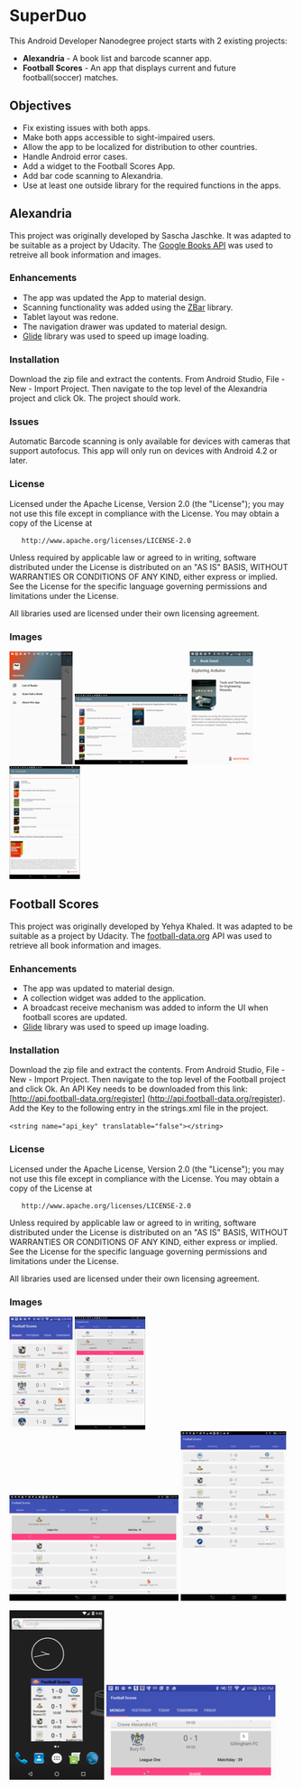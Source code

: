 # SuperDuo


This Android Developer Nanodegree project starts with 2 existing projects:

- **Alexandria** - A book list and barcode scanner app.
- **Football Scores** - An app that displays current and future football(soccer) matches.

## Objectives 
- Fix existing issues with both apps.
- Make both apps accessible to sight-impaired users.
- Allow the app to be localized for distribution to other countries.
- Handle Android error cases.
- Add a widget to the Football Scores App.
- Add bar code scanning to Alexandria.
- Use at least one outside library for the required functions in the apps.

## Alexandria
This project was originally developed by Sascha Jaschke.  It was adapted to be suitable as a project by Udacity.
The [Google Books API](https://developers.google.com/books) was used to retreive all book information and images. 

### Enhancements 
- The app was updated the App to material design.
- Scanning functionality was added using the [ZBar](http://zbar.sourceforge.net) library.
- Tablet layout was redone.
- The navigation drawer was updated to material design.
- [Glide](https://github.com/bumptech/glide) library was used to speed up image loading.
### Installation
Download the zip file and extract the contents.  From Android Studio, File - New  - Import Project. Then navigate to the top level of the Alexandria project and click Ok.  The project should work.

### Issues
Automatic Barcode scanning is only available for devices with cameras that support autofocus. This app will only run on devices with Android 4.2 or later.
### License
Licensed under the Apache License, Version 2.0 (the "License");
 you may not use this file except in compliance with the License.
 You may obtain a copy of the License at
 
       http://www.apache.org/licenses/LICENSE-2.0
 
 Unless required by applicable law or agreed to in writing, software
 distributed under the License is distributed on an "AS IS" BASIS,
 WITHOUT WARRANTIES OR CONDITIONS OF ANY KIND, either express or implied.
 See the License for the specific language governing permissions and
 limitations under the License.
 
 All libraries used are licensed under their own licensing agreement.
### Images 
 
  
  ![](./pics/device-2016-03-30-152032.png  "")
  ![](./pics/device-2016-03-30-154751.png "") 
  ![](./pics/device-2016-03-30-153234.png  "")
  ![](./pics/device-2016-03-30-154839.png  "")

## Football Scores
This project was originally developed by Yehya Khaled.  It was adapted to be suitable as a project by Udacity.
The [football-data.org](https://api.football-data.org) API was used to retrieve all book information and images. 
### Enhancements 
- The app was updated to material design.
- A collection widget was added to the application.
- A broadcast receive mechanism was added to inform the UI when football scores are updated.
- [Glide](https://github.com/bumptech/glide) library was used to speed up image loading.
### Installation
Download the zip file and extract the contents.  From Android Studio, File - New  - Import Project. Then navigate to the top level of the Football project and click Ok.
An API Key needs to be downloaded from this link:[http://api.football-data.org/register] (http://api.football-data.org/register).
Add the Key to the following entry in the strings.xml file in the project.

`<string name="api_key" translatable="false"></string>`

### License
Licensed under the Apache License, Version 2.0 (the "License");
 you may not use this file except in compliance with the License.
 You may obtain a copy of the License at
 
       http://www.apache.org/licenses/LICENSE-2.0
 
 Unless required by applicable law or agreed to in writing, software
 distributed under the License is distributed on an "AS IS" BASIS,
 WITHOUT WARRANTIES OR CONDITIONS OF ANY KIND, either express or implied.
 See the License for the specific language governing permissions and
 limitations under the License.
 
 All libraries used are licensed under their own licensing agreement.
### Images 
 
  
  ![](./pics/device-2016-03-30-153941.png  "")
  ![](./pics/device-2016-03-30-155710.png  "") 
  ![](./pics/device-2016-03-30-155804.png  "")
  ![](./pics/device-2016-03-30-155622.png  "")
  
  
  ![](./pics/device-2016-03-30-204321.png "")
  ![](./pics/device-2016-03-30-154052.png "")
  
  
